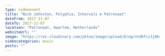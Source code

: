 ```yaml
---
type: videoevent
title: "Nick Johnston, Polyphia, Intervals в Patronaat"
dateFrom: 2017-11-07
dateTo: 2017-11-07
location: "Patronaat, Haarlem, Netherlands"
websiteUrl: ""
image: "https://res.cloudinary.com/yktoo/image/upload/blog/ntd6fci3j8641268.jpg"
videocategories: music
posts: ""
---
```


